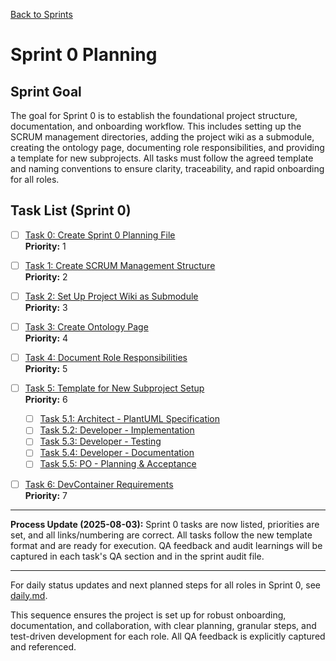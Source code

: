 [Back to Sprints](../)

# Sprint 0 Planning

## Sprint Goal
The goal for Sprint 0 is to establish the foundational project structure, documentation, and onboarding workflow. This includes setting up the SCRUM management directories, adding the project wiki as a submodule, creating the ontology page, documenting role responsibilities, and providing a template for new subprojects. All tasks must follow the agreed template and naming conventions to ensure clarity, traceability, and rapid onboarding for all roles.

## Task List (Sprint 0)

- [ ] [Task 0: Create Sprint 0 Planning File](./task-0-create-sprint-0-planning-file.md)  
  **Priority:** 1
- [ ] [Task 1: Create SCRUM Management Structure](./task-1-create-scrum-structure.md)  
  **Priority:** 2
- [ ] [Task 2: Set Up Project Wiki as Submodule](./task-2-setup-wiki-submodule.md)  
  **Priority:** 3
- [ ] [Task 3: Create Ontology Page](./task-3-create-ontology-page.md)  
  **Priority:** 4
- [ ] [Task 4: Document Role Responsibilities](./task-4-document-role-responsibilities.md)  
  **Priority:** 5

- [ ] [Task 5: Template for New Subproject Setup](./task-5-template-new-subproject.md)  
  **Priority:** 6
    - [ ] [Task 5.1: Architect - PlantUML Specification](./task-5.1-architect-puml-spec.md)
    - [ ] [Task 5.2: Developer - Implementation](./task-5.2-developer-implementation.md)
    - [ ] [Task 5.3: Developer - Testing](./task-5.3-developer-testing.md)
    - [ ] [Task 5.4: Developer - Documentation](./task-5.4-developer-documentation.md)
    - [ ] [Task 5.5: PO - Planning & Acceptance](./task-5.5-po-planning-acceptance.md)

- [ ] [Task 6: DevContainer Requirements](./task-6-devcontainer-requirements.md)  
  **Priority:** 7

---

**Process Update (2025-08-03):**
Sprint 0 tasks are now listed, priorities are set, and all links/numbering are correct. All tasks follow the new template format and are ready for execution. QA feedback and audit learnings will be captured in each task's QA section and in the sprint audit file.

---

For daily status updates and next planned steps for all roles in Sprint 0, see [daily.md](./daily.md).

This sequence ensures the project is set up for robust onboarding, documentation, and collaboration, with clear planning, granular steps, and test-driven development for each role. All QA feedback is explicitly captured and referenced.
